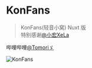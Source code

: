 # KonFans

> KonFans(轻音小窝) Nuxt 版  
> 特别感谢[@小宏XeLa](https://github.com/xiaohong2022)

哔哩哔哩[@Tomoriゞ](https://space.bilibili.com/435502585)  

![KonFans](https://starchart.cc/ShuShuicu/KonFans.svg?variant=adaptive)
